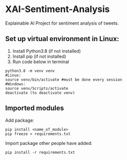 # XAI-Sentiment-Analysis
Explainable AI Project for sentiment analysis of tweets.


## Set up virtual environment in Linux:
1. Install Python3.8 (if not installed)
2. Install pip (if not installed)
3. Run code below in terminal
```
python3.8 -m venv venv
#Linux:
source venv/bin/activate #must be done every session
#Windows:
source venv/Scripts/activate
deactivate (to deactivate venv)
```

## Imported modules

Add package:
```
pip install <name_of_module> 
pip freeze > requirements.txt
```

Import package other people have added:
```
pip install -r requirements.txt
```

